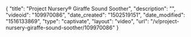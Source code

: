 {
    "title": "Project Nursery&reg; Giraffe Sound Soother",
    "description": "",
    "videoid": "109970086",
    "date_created": "1502519151",
    "date_modified": "1516133869",
    "type": "captivate",
    "layout": "video",
    "url": "\/v\/project-nursery-giraffe-sound-soother\/109970086"
}